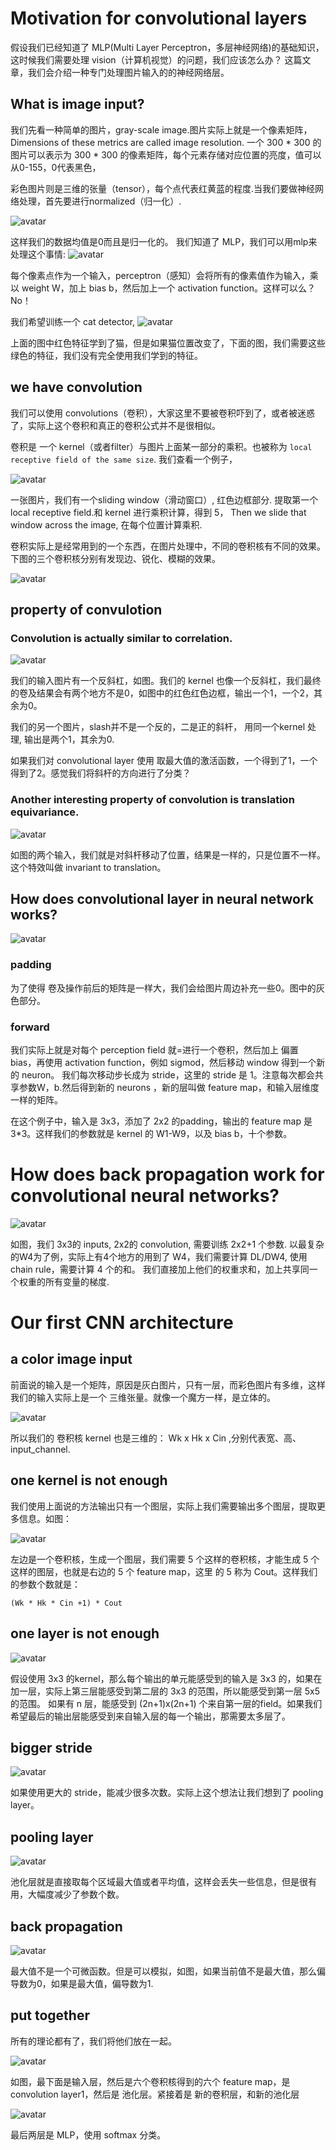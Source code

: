 

# Motivation for convolutional layers

假设我们已经知道了 MLP(Multi Layer Perceptron，多层神经网络)的基础知识，这时候我们需要处理 vision（计算机视觉）的问题，我们应该怎么办？
这篇文章，我们会介绍一种专门处理图片输入的的神经网络层。

## What is image input?
我们先看一种简单的图片，gray-scale image.图片实际上就是一个像素矩阵，Dimensions of these metrics are called image resolution.
一个 300 * 300 的图片可以表示为 300 * 300 的像素矩阵，每个元素存储对应位置的亮度，值可以从0-155，0代表黑色，

彩色图片则是三维的张量（tensor），每个点代表红黄蓝的程度.当我们要做神经网络处理，首先要进行normalized（归一化）.

![avatar](https://github.com/dengziming/blogs-images/intro-to-deep-learning/intro-to-deep-cnn/1-normailize.png)

这样我们的数据均值是0而且是归一化的。
我们知道了 MLP，我们可以用mlp来处理这个事情:
![avatar](https://github.com/dengziming/blogs-images/intro-to-deep-learning/intro-to-deep-cnn/2-mlp.png)

每个像素点作为一个输入，perceptron（感知）会将所有的像素值作为输入，乘以 weight W，加上 bias b，然后加上一个 activation function。这样可以么？No！

我们希望训练一个 cat detector, 
![avatar](https://github.com/dengziming/blogs-images/intro-to-deep-learning/intro-to-deep-cnn/3-cat.png)

上面的图中红色特征学到了猫，但是如果猫位置改变了，下面的图，我们需要这些绿色的特征，我们没有完全使用我们学到的特征。


## we have convolution

我们可以使用 convolutions（卷积），大家这里不要被卷积吓到了，或者被迷惑了，实际上这个卷积和真正的卷积公式并不是很相似。

卷积是 一个 kernel（或者filter）与图片上面某一部分的乘积。也被称为 `local receptive field of the same size`. 我们查看一个例子，

![avatar](https://github.com/dengziming/blogs-images/intro-to-deep-learning/intro-to-deep-cnn/4-dot.png)


一张图片，我们有一个sliding window（滑动窗口）, 红色边框部分. 提取第一个 local receptive field.和 kernel 进行乘积计算，得到 5， Then we slide that window across the image, 在每个位置计算乘积. 

卷积实际上是经常用到的一个东西，在图片处理中，不同的卷积核有不同的效果。下图的三个卷积核分别有发现边、锐化、模糊的效果。

![avatar](https://github.com/dengziming/blogs-images/intro-to-deep-learning/intro-to-deep-cnn/5-con.png)

## property of convulotion

### Convolution is actually similar to correlation. 

![avatar](https://github.com/dengziming/blogs-images/intro-to-deep-learning/intro-to-deep-cnn/6-con.png)

我们的输入图片有一个反斜杠，如图。我们的 kernel 也像一个反斜杠，我们最终的卷及结果会有两个地方不是0，如图中的红色红色边框，输出一个1，一个2，其余为0。

我们的另一个图片，slash并不是一个反的，二是正的斜杆， 用同一个kernel 处理, 输出是两个1，其余为0.

如果我们对 convolutional layer 使用 取最大值的激活函数，一个得到了1，一个得到了2。感觉我们将斜杆的方向进行了分类？


### Another interesting property of convolution is translation equivariance. 

![avatar](https://github.com/dengziming/blogs-images/intro-to-deep-learning/intro-to-deep-cnn/7-con.png)


如图的两个输入，我们就是对斜杆移动了位置，结果是一样的，只是位置不一样。这个特效叫做 invariant to translation。

## How does convolutional layer in neural network works? 

![avatar](https://github.com/dengziming/blogs-images/intro-to-deep-learning/intro-to-deep-cnn/8-padding.png)

### padding

为了使得 卷及操作前后的矩阵是一样大，我们会给图片周边补充一些0。图中的灰色部分。

### forward 

我们实际上就是对每个 perception field 就=进行一个卷积，然后加上 偏置 bias，再使用 activation function，例如 sigmod，然后移动 window 得到一个新的 neuron。
我们每次移动步长成为 stride，这里的 stride 是 1。注意每次都会共享参数W，b.然后得到新的 neurons ，新的层叫做 feature map，和输入层维度一样的矩阵。

在这个例子中，输入是 3x3，添加了 2x2 的padding，输出的 feature map 是 3*3。这样我们的参数就是 kernel 的 W1-W9，以及 bias b，十个参数。


# How does back propagation work for convolutional neural networks? 

![avatar](https://github.com/dengziming/blogs-images/intro-to-deep-learning/intro-to-deep-cnn/9-back.png)


如图，我们 3x3的 inputs, 2x2的 convolution, 需要训练 2x2+1 个参数. 以最复杂的W4为了例，实际上有4个地方的用到了 W4，我们需要计算 DL/DW4, 使用 chain rule，需要计算 4 个的和。
我们直接加上他们的权重求和，加上共享同一个权重的所有变量的梯度. 


# Our first CNN architecture

## a color image input

前面说的输入是一个矩阵，原因是灰白图片，只有一层，而彩色图片有多维，这样我们的输入实际上是一个 三维张量。就像一个魔方一样，是立体的。

![avatar](https://github.com/dengziming/blogs-images/intro-to-deep-learning/intro-to-deep-cnn/11-color.png)

所以我们的 卷积核 kernel 也是三维的： Wk x Hk x Cin ,分别代表宽、高、input_channel.

## one kernel is not enough

我们使用上面说的方法输出只有一个图层，实际上我们需要输出多个图层，提取更多信息。如图：

![avatar](https://github.com/dengziming/blogs-images/intro-to-deep-learning/intro-to-deep-cnn/12-kernel.png)

左边是一个卷积核，生成一个图层，我们需要 5 个这样的卷积核，才能生成 5 个这样的图层，也就是右边的 5 个 feature map，这里 的 5 称为 Cout。这样我们的参数个数就是：

```
(Wk * Hk * Cin +1) * Cout 
```

## one layer is not enough

![avatar](https://github.com/dengziming/blogs-images/intro-to-deep-learning/intro-to-deep-cnn/12-recptive.png)

假设使用 3x3 的kernel，那么每个输出的单元能感受到的输入是 3x3 的，如果在加一层，实际上第三层能感受到第二层的 3x3 的范围，所以能感受到第一层 5x5 的范围。
如果有 n 层，能感受到 (2n+1)x(2n+1) 个来自第一层的field。如果我们希望最后的输出层能感受到来自输入层的每一个输出，那需要太多层了。

## bigger stride

![avatar](https://github.com/dengziming/blogs-images/intro-to-deep-learning/intro-to-deep-cnn/13-stride.png)

如果使用更大的 stride，能减少很多次数。实际上这个想法让我们想到了 pooling layer。

## pooling layer

![avatar](https://github.com/dengziming/blogs-images/intro-to-deep-learning/intro-to-deep-cnn/14-pooling.png)

池化层就是直接取每个区域最大值或者平均值，这样会丢失一些信息，但是很有用，大幅度减少了参数个数。

## back propagation

![avatar](https://github.com/dengziming/blogs-images/intro-to-deep-learning/intro-to-deep-cnn/15-back.png)

最大值不是一个可微函数。但是可以模拟，如图，如果当前值不是最大值，那么偏导数为0，如果是最大值，偏导数为1.

## put together

所有的理论都有了，我们将他们放在一起。

![avatar](https://github.com/dengziming/blogs-images/intro-to-deep-learning/intro-to-deep-cnn/16-final.png)

如图，最下面是输入层，然后是六个卷积核得到的六个 feature map，是 convolution layer1，然后是 池化层。紧接着是 新的卷积层，和新的池化层

![avatar](https://github.com/dengziming/blogs-images/intro-to-deep-learning/intro-to-deep-cnn/17-final.png)

最后两层是 MLP，使用 softmax 分类。

